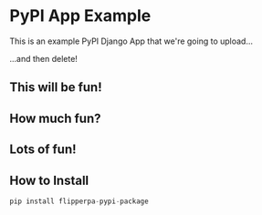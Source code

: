 # PyPI App Example

This is an example PyPI Django App that we're going to upload...

...and then delete!

## This will be fun!

## How much fun?

## Lots of fun!

## How to Install

```python
pip install flipperpa-pypi-package
```
